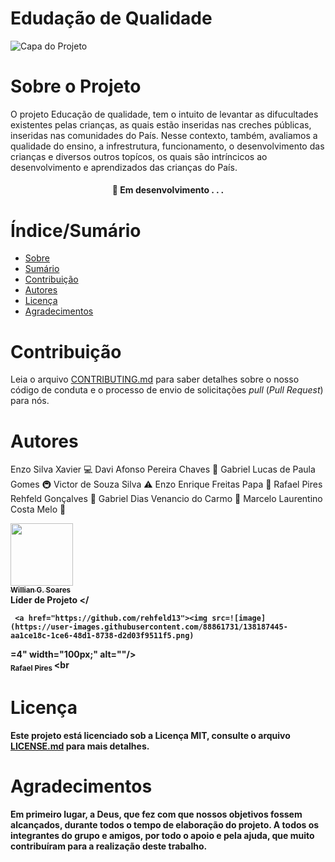# Edudação de Qualidade 


![Capa do Projeto](http://www.mpgo.mp.br/portal/imagens/2018/01/17/17_23_37_817_educa%C3%A7%C3%A3o_ensino_infantil_escola_livros.jpg)

# Sobre o Projeto

O projeto Educação de qualidade, tem o intuito de levantar as difucultades existentes pelas crianças, as quais estão inseridas nas creches públicas, inseridas nas comunidades do País. Nesse contexto, também, avaliamos a qualidade do ensino, a infrestrutura, funcionamento, o desenvolvimento das crianças e diversos outros topícos, os quais são intríncicos ao desenvolvimento e aprendizados das crianças do País.

<h4 align="center"> 
	🚧  Em desenvolvimento . . .
</h4>

# Índice/Sumário

* [Sobre](#sobre-o-projeto)
* [Sumário](#índice/sumário)
* [Contribuição](#contribuição)
* [Autores](#autores)
* [Licença](#licença)
* [Agradecimentos](#agradecimentos)


# Contribuição

Leia o arquivo [CONTRIBUTING.md](CONTRIBUTING.md) para saber detalhes sobre o nosso código de conduta e o processo de envio de solicitações *pull* (*Pull Request*) para nós.

# Autores

Enzo Silva Xavier 💻
Davi Afonso Pereira Chaves 📖
Gabriel Lucas de Paula Gomes 🚇 
Victor de Souza Silva ⚠️
Enzo Enrique Freitas Papa 🐛 
Rafael Pires Rehfeld Gonçalves 🤔
Gabriel Dias Venancio do Carmo 👀 
Marcelo Laurentino Costa Melo 🎨


 <a href="https://github.com/WillianGomesSoares"><img src="https://avatars.githubusercontent.com/u/89430965?v=4" width="100px;" alt=""/><br /><sub><b>Willian G. Soares </b></sub></a><br /> <b>Líder de Projeto </

	 <a href="https://github.com/rehfeld13"><img src=![image](https://user-images.githubusercontent.com/88861731/138187445-aa1ce18c-1ce6-48d1-8738-d2d03f9511f5.png)
=4" width="100px;" alt=""/><br /><sub><b>Rafael Pires </b></sub></a><br 







# Licença

Este projeto está licenciado sob a Licença MIT,  consulte o arquivo [LICENSE.md](LICENSE.md) para mais detalhes.

# Agradecimentos

Em primeiro lugar, а Deus, qυе fez com que nossos objetivos fossem alcançados, durante todos o tempo de elaboração do projeto. A todos os integrantes do grupo e amigos, por todo o apoio e pela ajuda, que muito contribuíram para a realização deste trabalho.

